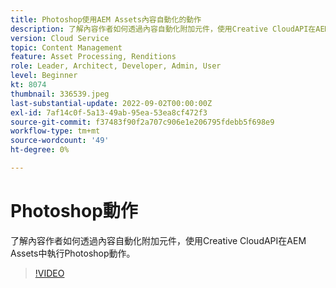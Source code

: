 ```yaml
---
title: Photoshop使用AEM Assets內容自動化的動作
description: 了解內容作者如何透過內容自動化附加元件，使用Creative CloudAPI在AEM Assets中執行Photoshop動作。
version: Cloud Service
topic: Content Management
feature: Asset Processing, Renditions
role: Leader, Architect, Developer, Admin, User
level: Beginner
kt: 8074
thumbnail: 336539.jpeg
last-substantial-update: 2022-09-02T00:00:00Z
exl-id: 7af14c0f-5a13-49ab-95ea-53ea8cf472f3
source-git-commit: f37483f90f2a707c906e1e206795fdebb5f698e9
workflow-type: tm+mt
source-wordcount: '49'
ht-degree: 0%

---
```


# Photoshop動作

了解內容作者如何透過內容自動化附加元件，使用Creative CloudAPI在AEM Assets中執行Photoshop動作。

>[!VIDEO](https://video.tv.adobe.com/v/336539?quality=12&learn=on)
